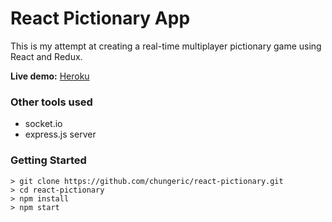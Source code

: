 # React Pictionary App

This is my attempt at creating a real-time multiplayer pictionary game using React and Redux.

**Live demo:** [Heroku](https://scribbz.herokuapp.com/)

### Other tools used

- socket.io
- express.js server

### Getting Started

```
> git clone https://github.com/chungeric/react-pictionary.git
> cd react-pictionary
> npm install
> npm start
```
